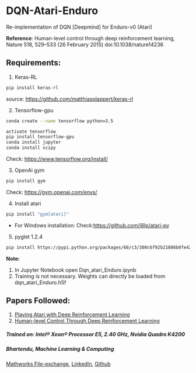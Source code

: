 # DQN-Atari-Enduro
Re-implementation of DQN [Deepmind] for Enduro-v0 (Atari)

**Reference**: Human-level control through deep reinforcement learning, Nature 518, 529–533 (26 February 2015) doi:10.1038/nature14236

## Requirements:

1. Keras-RL
```bash
pip install keras-rl
```
source: https://github.com/matthiasplappert/keras-rl

2. Tensorflow-gpu
```bash
conda create --name tensorflow python=3.5
```
```bash
activate tensorflow
pip install tensorflow-gpu
conda install jupyter
conda install scipy
```
Check: https://www.tensorflow.org/install/

3. OpenAi gym
```bash
pip install gym
```
Check: https://gym.openai.com/envs/

4. Install atari
```bash
pip install "gym[atari]"
```
* For Windows installation:
Check:https://github.com/j8lp/atari-py

5. pyglet 1.2.4
```bash
pip install https://pypi.python.org/packages/68/c3/300c6f92b21886b0fe42c13f3a39a06c6cb90c9fbb1b71da85fe59091a7d/pyglet-1.2.4-py3-none-any.whl#md5=08e6404a678f91b4eee85eb33b028d88
```
**Note:**
1. In Jupyter Notebook open Dqn_atari_Enduro.ipynb
2. Training is not necessary. Weights can directly be loaded from dqn_atari_Enduro.h5f

## Papers Followed:

1. [Playing Atari with Deep Reinforcement Learning](https://arxiv.org/abs/1312.5602)
2. [Human-level Control Through Deep Reinforcement Learning](https://storage.googleapis.com/deepmind-media/dqn/DQNNaturePaper.pdf)

##### Trained on: Intel® Xeon® Processor E5, 2.40 GHz, Nvidia Quadro K4200
##### Bhartendu, Machine Learning & Computing
[Mathworks File-exchange](https://in.mathworks.com/matlabcentral/profile/authors/10083740-bhartendu?&detail=fileexchange),
[LinkedIn](https://in.linkedin.com/in/bhartendu-thakur-56bb6285),
[Github](https://github.com/matrixBT)

